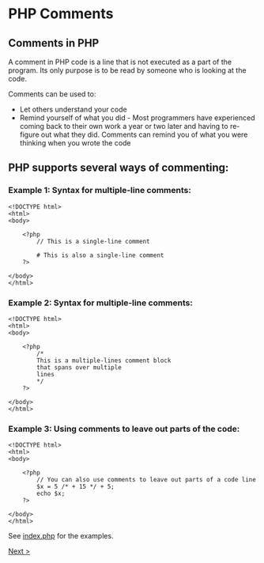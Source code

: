 # PHP Comments

## Comments in PHP

A comment in PHP code is a line that is not executed as a part of the program. Its only purpose is to be read by someone who is looking at the code.

Comments can be used to:

- Let others understand your code
- Remind yourself of what you did - Most programmers have experienced coming back to their own work a year or two later and having to re-figure out what they did. Comments can remind you of what you were thinking when you wrote the code

## PHP supports several ways of commenting:

### Example 1: Syntax for multiple-line comments:

```
<!DOCTYPE html>
<html>
<body>

    <?php
        // This is a single-line comment

        # This is also a single-line comment
    ?>

</body>
</html> 
```

### Example 2: Syntax for multiple-line comments:
```
<!DOCTYPE html>
<html>
<body>

    <?php
        /*
        This is a multiple-lines comment block
        that spans over multiple
        lines
        */
    ?>

</body>
</html> 
```


### Example 3: Using comments to leave out parts of the code:
```
<!DOCTYPE html>
<html>
<body>

    <?php
        // You can also use comments to leave out parts of a code line
        $x = 5 /* + 15 */ + 5;
        echo $x;
    ?>

</body>
</html> 
```

See [index.php](index.php) for the examples.

[Next >](../4.%20Variables/README.md)